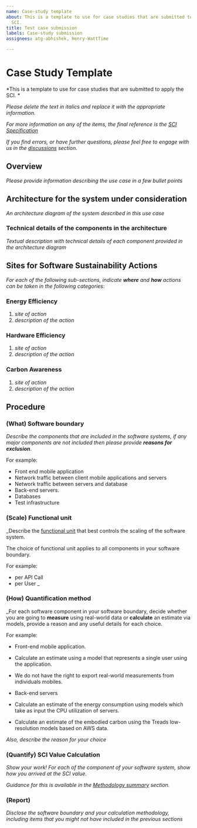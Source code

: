 ```yaml
---
name: Case-study template
about: This is a template to use for case studies that are submitted to apply the
  SCI.
title: Test case submission
labels: Case-study submission
assignees: atg-abhishek, Henry-WattTime

---
```


# Case Study Template

*This is a template to use for case studies that are submitted to apply the SCI. *

*Please delete the text in italics and replace it with the appropriate information.*

*For more information on any of the items, the final reference is the [SCI Specification](https://github.com/Green-Software-Foundation/software_carbon_intensity/blob/main/Software_Carbon_Intensity/Software_Carbon_Intensity_Specification.md)*

*If you find errors, or have further questions, please feel free to engage with us in the [discussions](https://github.com/Green-Software-Foundation/software_carbon_intensity/discussions) section.*

## Overview

_Please provide information describing the use case in a few bullet points_

## Architecture for the system under consideration

_An architecture diagram of the system described in this use case_

### Technical details of the components in the architecture

_Textual description with technical details of each component provided in the architecture diagram_

## Sites for Software Sustainability Actions

_For each of the following sub-sections, indicate **where** and **how** actions can be taken in the following categories_:

### Energy Efficiency 

1. _site of action_
2. _description of the action_

### Hardware Efficiency

1. _site of action_
2. _description of the action_

### Carbon Awareness

1. _site of action_
2. _description of the action_

## Procedure

### (What) Software boundary

_Describe the components that are included in the software systems, if any major components are not included then please provide **reasons for exclusion**_.

For example:
- Front end mobile application
- Network traffic between client mobile applications and servers
- Network traffic between servers and database
- Back-end servers.
- Databases
- Test infrastructure

### (Scale) Functional unit 

_Describe the [functional unit](https://github.com/Green-Software-Foundation/software_carbon_intensity/blob/main/Software_Carbon_Intensity/Software_Carbon_Intensity_Specification.md#functional-unit-r) that best controls the scaling of the software system.
 
The choice of functional unit applies to all components in your software boundary. 

For example:
- per API Call
- per User
_

### (How) Quantification method

_For each software component in your software boundary, decide whether you are going to **measure** using real-world data or **calculate** an estimate via models, provide a reason and any useful details for each choice.

For example:
- Front-end mobile application. 
 - Calculate an estimate using a model that represents a single user using the application. 
 - We do not have the right to export real-world measurements from individuals mobiles.

- Back-end servers
 - Calculate an estimate of the energy consumption using models which take as input the CPU utilization of servers.
 - Calculate an estimate of the embodied carbon using the Treads low-resolution models based on AWS data.

_Also, describe the reason for your choice_

### (Quantify) SCI Value Calculation

_Show your work! For each of the component of your software system, show how you arrived at the SCI value._

_Guidance for this is available in the [Methodology summary](https://github.com/Green-Software-Foundation/software_carbon_intensity/blob/main/Software_Carbon_Intensity/Software_Carbon_Intensity_Specification.md#methodology-summary) section._

### (Report) 

_Disclose the software boundary and your calculation methodology, including items that you might not have included in the previous sections_
